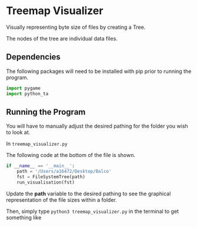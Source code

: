 # Treemap Visualizer
Visually representing byte size of files by creating a Tree.

The nodes of the tree are individual data files. 


Dependencies
-------------

The following packages will need to be installed with pip prior to running the program.

```python
import pygame
import python_ta
```


Running the Program
-------------------
You will have to manually adjust the desired pathing for the folder you wish to look at. 

In ```treemap_visualizer.py```

The following code at the bottom of the file is shown.

```python
if __name__ == '__main__':
    path = '/Users/a16472/Desktop/Balco'
    fst = FileSystemTree(path)
    run_visualisation(fst)
```

Update the <b>path</b> variable to the desired pathing to see the graphical representation of the file sizes within a folder.

Then, simply type 
```python3 treemap_visualizer.py``` in the terminal
to get something like


